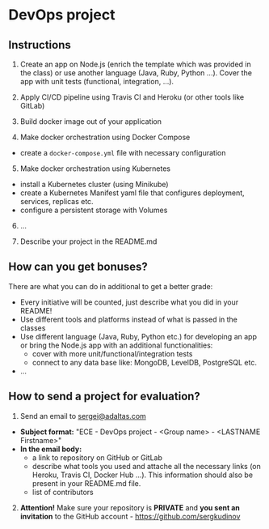 # DevOps project

## Instructions

1. Create an app on Node.js (enrich the template which was provided in the class) or use another language (Java, Ruby, Python ...). Cover the app with unit tests (functional, integration, ...).

2. Apply CI/CD pipeline using Travis CI and Heroku (or other tools like GitLab)

3. Build docker image out of your application

4. Make docker orchestration using Docker Compose

  - create a `docker-compose.yml` file with necessary configuration

5. Make docker orchestration using Kubernetes

  - install a Kubernetes cluster (using Minikube)
  - create a Kubernetes Manifest yaml file that configures deployment, services, replicas etc.
  - configure a persistent storage with Volumes

6. ...

7. Describe your project in the README.md

## How can you get bonuses?

There are what you can do in additional to get a better grade:

- Every initiative will be counted, just describe what you did in your README!
- Use different tools and platforms instead of what is passed in the classes
- Use different language (Java, Ruby, Python etc.) for developing an app or bring the Node.js app with an additional functionalities:   
  - cover with more unit/functional/integration tests
  - connect to any data base like: MongoDB, LevelDB, PostgreSQL etc.
- ...

## How to send a project for evaluation?

1. Send an email to [sergei@adaltas.com](mailto:sergei@adaltas.com)

  - **Subject format:** "ECE - DevOps project - \<Group name\> - \<LASTNAME Firstname\>"
  - **In the email body:**
    - a link to repository on GitHub or GitLab
    - describe what tools you used and attache all the necessary links (on Heroku, Travis CI, Docker Hub ...). This information should also be present in your README.md file.
    - list of contributors

2. **Attention!** Make sure your repository is **PRIVATE** and **you sent an invitation** to the GitHub account - https://github.com/sergkudinov
